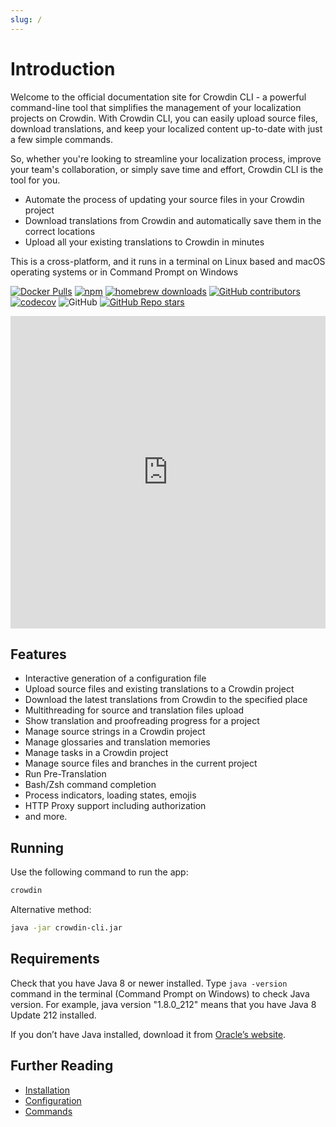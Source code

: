 ```yaml
---
slug: /
---
```


# Introduction

Welcome to the official documentation site for Crowdin CLI - a powerful command-line tool that simplifies the management of your localization projects on Crowdin. With Crowdin CLI, you can easily upload source files, download translations, and keep your localized content up-to-date with just a few simple commands.

So, whether you're looking to streamline your localization process, improve your team's collaboration, or simply save time and effort, Crowdin CLI is the tool for you.

- Automate the process of updating your source files in your Crowdin project
- Download translations from Crowdin and automatically save them in the correct locations
- Upload all your existing translations to Crowdin in minutes

This is a cross-platform, and it runs in a terminal on Linux based and macOS operating systems or in Command Prompt on Windows

[![Docker Pulls](https://img.shields.io/docker/pulls/crowdin/cli?logo=docker&cacheSeconds=2000)](https://hub.docker.com/r/crowdin/cli)
[![npm](https://img.shields.io/npm/dt/@crowdin/cli?logo=npm&cacheSeconds=2000)](https://www.npmjs.com/package/@crowdin/cli)
[![homebrew downloads](https://img.shields.io/homebrew/installs/dy/crowdin?logo=homebrew)](https://formulae.brew.sh/formula/crowdin)
[![GitHub contributors](https://img.shields.io/github/contributors/crowdin/crowdin-cli?cacheSeconds=1000)](https://github.com/crowdin/crowdin-cli/graphs/contributors)
[![codecov](https://codecov.io/gh/crowdin/crowdin-cli/branch/cli3/graph/badge.svg)](https://codecov.io/gh/crowdin/crowdin-cli)
![GitHub](https://img.shields.io/github/license/crowdin/crowdin-cli?cacheSeconds=50000)
[![GitHub Repo stars](https://img.shields.io/github/stars/crowdin/crowdin-cli?style=social&cacheSeconds=1800)](https://github.com/crowdin/crowdin-cli/stargazers)

<iframe width="100%" height="500px" src="https://www.youtube.com/embed/0duN4khpWjM" frameborder="0" allow="autoplay; encrypted-media" allowfullscreen=""></iframe>

## Features

- Interactive generation of a configuration file
- Upload source files and existing translations to a Crowdin project
- Download the latest translations from Crowdin to the specified place
- Multithreading for source and translation files upload
- Show translation and proofreading progress for a project
- Manage source strings in a Crowdin project
- Manage glossaries and translation memories
- Manage tasks in a Crowdin project
- Manage source files and branches in the current project
- Run Pre-Translation
- Bash/Zsh command completion
- Process indicators, loading states, emojis
- HTTP Proxy support including authorization
- and more.

## Running

Use the following command to run the app:

```bash
crowdin
```
Alternative method:

```bash
java -jar crowdin-cli.jar
```

## Requirements

Check that you have Java 8 or newer installed. Type `java -version` command in the terminal (Command Prompt on Windows) to check Java version. For example, java version "1.8.0_212" means that you have Java 8 Update 212 installed.

If you don’t have Java installed, download it from [Oracle’s website](https://www.java.com/en/).

## Further Reading

- [Installation](/installation)
- [Configuration](/configuration)
- [Commands](/commands/crowdin)
